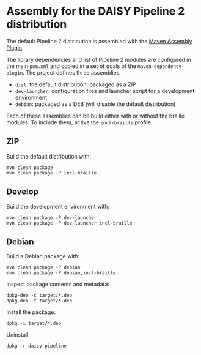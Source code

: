 Assembly for the DAISY Pipeline 2 distribution
==============================================

The default Pipeline 2 distribution is assembled with the [Maven Assembly Plugin](http://maven.apache.org/plugins/maven-assembly-plugin/). 

The library dependencies and list of Pipeline 2 modules are configured in the main `pom.xml` and copied in a set of goals of the `maven-dependency-plugin`. The project defines three assemblies:

 - `dist`: the default distribution, packaged as a ZIP
 - `dev-launcher`: configuration files and launcher script for a development environment
 - `debian`: packaged as a DEB (will disable the default distribution)

Each of these assemblies can be build either with or without the braille modules. To include them, active the `incl-braille` profile.

ZIP
---
Build the default distribution with:

	mvn clean package
	mvn clean package -P incl-braille

Develop
-------
Build the development environment with:

    mvn clean package -P dev-launcher
    mvn clean package -P dev-launcher,incl-braille
    
Debian
------
Build a Debian package with:

    mvn clean package -P debian
    mvn clean package -P debian,incl-braille
    
Inspect package contents and metadata:

    dpkg-deb -c target/*.deb
    dpkg-deb -f target/*.deb

Install the package:

    dpkg -i target/*.deb

Uninstall:

    dpkg -r daisy-pipeline
    
